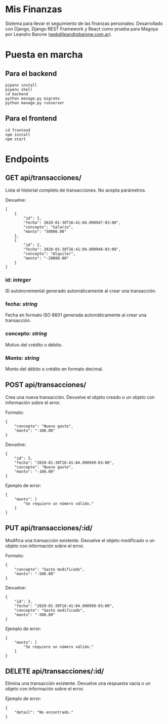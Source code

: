 # Mis Finanzas

Sistema para llevar el seguimiento de las finanzas personales. Desarrollado con Django, Django REST Framework y React como prueba para Magoya por Leandro Barone (web@leandrobarone.com.ar).

# Puesta en marcha

## Para el backend

	pipenv install
	pipenv shell
	cd backend
	python manage.py migrate
	python manage.py runserver

## Para el frontend

	cd frontend
	npm install
	npm start

# Endpoints

## GET api/transacciones/

Lista el historial completo de transacciones. No acepta parámetros.

Devuelve:

	[
		{
			"id": 1,
			"fecha": 2020-01-30T16:41:04.090947-03:00",
			"concepto": "Salario",
			"monto": "50000.00"
		},
		{
			"id": 2,
			"fecha": 2020-01-30T16:41:04.090948-03:00",
			"concepto": "Alquiler",
			"monto": "-20000.00"
		}
	]

### id: _integer_

ID autoincremental generado automáticamente al crear una transacción.

### fecha: _string_

Fecha en formato ISO 8601 generada automáticamente al crear una transacción.

### concepto: _string_

Motivo del crédito o débito.

### Monto: _string_

Monto del débito o crédito en formato decimal.

## POST api/transacciones/

Crea una nueva transacción. Devuelve el objeto creado o un objeto con información sobre el error.

Formato:

	{
		"concepto": "Nuevo gasto",
		"monto": "-100.00"
	}

Devuelve: 

	{
		"id": 3,
		"fecha": "2020-01-30T16:41:04.090949-03:00",
		"concepto": "Nuevo gasto",
		"monto": "-100.00"
	}

Ejemplo de error:

	{
		"monto": [
			"Se requiere un número válido."
		]
	}

## PUT api/transacciones/:id/

Modifica una transacción existente. Devuelve el objeto modificado o un objeto con información sobre el error.

Formato:

	{
		"concepto": "Gasto modificado",
		"monto": "-500.00"
	}

Devuelve: 

	{
		"id": 3,
		"fecha": "2020-01-30T16:41:04.090950-03:00",
		"concepto": "Gasto modificado",
		"monto": "-500.00"
	}

Ejemplo de error:

	{
		"monto": [
			"Se requiere un número válido."
		]
	}

## DELETE api/transacciones/:id/

Elimina una transacción existente. Devuelve una respuesta vacía o un objeto con información sobre el error.

Ejemplo de error:

	{
		"detail": "No encontrado."
	}